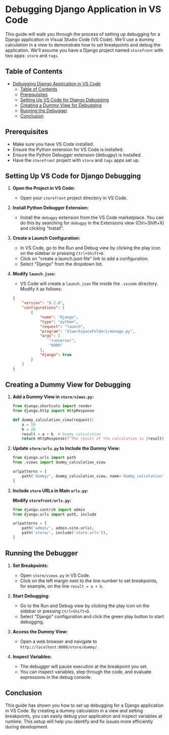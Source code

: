 # Debugging Django Application in VS Code

This guide will walk you through the process of setting up debugging for a Django application in Visual Studio Code (VS Code). We'll use a dummy calculation in a view to demonstrate how to set breakpoints and debug the application. We'll assume you have a Django project named `storefront` with two apps: `store` and `tags`.

## Table of Contents
- [Debugging Django Application in VS Code](#debugging-django-application-in-vs-code)
  - [Table of Contents](#table-of-contents)
  - [Prerequisites](#prerequisites)
  - [Setting Up VS Code for Django Debugging](#setting-up-vs-code-for-django-debugging)
  - [Creating a Dummy View for Debugging](#creating-a-dummy-view-for-debugging)
  - [Running the Debugger](#running-the-debugger)
  - [Conclusion](#conclusion)

## Prerequisites

- Make sure you have VS Code installed.
- Ensure the Python extension for VS Code is installed.
- Ensure the Python Debugger extension (debugpy) is installed.
- Have the `storefront` project with `store` and `tags` apps set up.

## Setting Up VS Code for Django Debugging

1. **Open the Project in VS Code:**
    - Open your `storefront` project directory in VS Code.

2. **Install Python Debugger Extension:**
    - Install the `debugpy` extension from the VS Code marketplace. You can do this by searching for `debugpy` in the Extensions view (Ctrl+Shift+X) and clicking "Install".

3. **Create a Launch Configuration:**
    - In VS Code, go to the Run and Debug view by clicking the play icon on the sidebar or pressing `Ctrl+Shift+D`.
    - Click on "create a launch.json file" link to add a configuration.
    - Select "Django" from the dropdown list.

4. **Modify `launch.json`:**
    - VS Code will create a `launch.json` file inside the `.vscode` directory. Modify it as follows:

    ```json
    {
        "version": "0.2.0",
        "configurations": [
            {
                "name": "Django",
                "type": "python",
                "request": "launch",
                "program": "${workspaceFolder}/manage.py",
                "args": [
                    "runserver",
                    "8000"
                ],
                "django": true
            }
        ]
    }
    ```

## Creating a Dummy View for Debugging

1. **Add a Dummy View in `store/views.py`:**

    ```python
    from django.shortcuts import render
    from django.http import HttpResponse

    def dummy_calculation_view(request):
        a = 10
        b = 20
        result = a + b  # Dummy calculation
        return HttpResponse(f"The result of the calculation is {result}")
    ```

2. **Update `store/urls.py` to Include the Dummy View:**

    ```python
    from django.urls import path
    from .views import dummy_calculation_view

    urlpatterns = [
        path('dummy/', dummy_calculation_view, name='dummy_calculation'),
    ]
    ```

3. **Include `store` URLs in Main `urls.py`:**

    **Modify `storefront/urls.py`:**

    ```python
    from django.contrib import admin
    from django.urls import path, include

    urlpatterns = [
        path('admin/', admin.site.urls),
        path('store/', include('store.urls')),
    ]
    ```

## Running the Debugger

1. **Set Breakpoints:**
    - Open `store/views.py` in VS Code.
    - Click on the left margin next to the line number to set breakpoints, for example, on the line `result = a + b`.

2. **Start Debugging:**
    - Go to the Run and Debug view by clicking the play icon on the sidebar or pressing `Ctrl+Shift+D`.
    - Select "Django" configuration and click the green play button to start debugging.

3. **Access the Dummy View:**
    - Open a web browser and navigate to `http://localhost:8000/store/dummy/`.

4. **Inspect Variables:**
    - The debugger will pause execution at the breakpoint you set.
    - You can inspect variables, step through the code, and evaluate expressions in the debug console.

## Conclusion

This guide has shown you how to set up debugging for a Django application in VS Code. By creating a dummy calculation in a view and setting breakpoints, you can easily debug your application and inspect variables at runtime. This setup will help you identify and fix issues more efficiently during development.